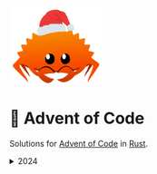 <img src="./assets/christmas_ferris.png" width="164">

# 🎄 Advent of Code

Solutions for [Advent of Code](https://adventofcode.com/) in [Rust](https://www.rust-lang.org/).

<details>
  <summary>2024</summary>

<!--- advent_readme_stars table --->
## 2024 Results

| Day | Part 1 | Part 2 |
| :---: | :---: | :---: |
| [Day 1](https://adventofcode.com/2024/day/1) | ⭐ | ⭐ |
| [Day 2](https://adventofcode.com/2024/day/2) | ⭐ | ⭐ |
| [Day 3](https://adventofcode.com/2024/day/3) | ⭐ | ⭐ |
| [Day 4](https://adventofcode.com/2024/day/4) | ⭐ | ⭐ |
| [Day 5](https://adventofcode.com/2024/day/5) | ⭐ | ⭐ |
| [Day 6](https://adventofcode.com/2024/day/6) | ⭐ | ⭐ |
| [Day 7](https://adventofcode.com/2024/day/7) | ⭐ | ⭐ |
| [Day 8](https://adventofcode.com/2024/day/8) | ⭐ | ⭐ |
| [Day 9](https://adventofcode.com/2024/day/9) | ⭐ | ⭐ |
| [Day 10](https://adventofcode.com/2024/day/10) | ⭐ | ⭐ |
| [Day 11](https://adventofcode.com/2024/day/11) | ⭐ | ⭐ |
| [Day 12](https://adventofcode.com/2024/day/12) | ⭐ | ⭐ |
| [Day 13](https://adventofcode.com/2024/day/13) | ⭐ | ⭐ |
| [Day 14](https://adventofcode.com/2024/day/14) | ⭐ | ⭐ |
| [Day 15](https://adventofcode.com/2024/day/15) | ⭐ | ⭐ |
| [Day 16](https://adventofcode.com/2024/day/16) | ⭐ | ⭐ |
| [Day 17](https://adventofcode.com/2024/day/17) | ⭐ | ⭐ |
| [Day 18](https://adventofcode.com/2024/day/18) | ⭐ | ⭐ |
| [Day 19](https://adventofcode.com/2024/day/19) | ⭐ | ⭐ |
| [Day 20](https://adventofcode.com/2024/day/20) | ⭐ | ⭐ |
| [Day 21](https://adventofcode.com/2024/day/21) | ⭐ | ⭐ |
| [Day 22](https://adventofcode.com/2024/day/22) | ⭐ | ⭐ |
| [Day 23](https://adventofcode.com/2024/day/23) | ⭐ | ⭐ |
| [Day 24](https://adventofcode.com/2024/day/24) | ⭐ | ⭐ |
| [Day 25](https://adventofcode.com/2024/day/25) | ⭐ | ⭐ |
<!--- advent_readme_stars table --->

<!--- benchmarking table --->
## Benchmarks

| Day | Part 1 | Part 2 |
| :---: | :---: | :---:  |
| [Day 1](./2024/src/bin/01.rs) | `41.1µs` | `46.2µs` |
| [Day 2](./2024/src/bin/02.rs) | `87.1µs` | `357.9µs` |
| [Day 3](./2024/src/bin/03.rs) | `244.0µs` | `266.7µs` |
| [Day 4](./2024/src/bin/04.rs) | `1.3ms` | `652.2µs` |
| [Day 5](./2024/src/bin/05.rs) | `429.1µs` | `1.0ms` |
| [Day 6](./2024/src/bin/06.rs) | `363.0µs` | `5.6s` |
| [Day 7](./2024/src/bin/07.rs) | `1.4ms` | `349.8ms` |
| [Day 8](./2024/src/bin/08.rs) | `27.3µs` | `99.2µs` |
| [Day 9](./2024/src/bin/09.rs) | `325.3µs` | `98.6ms` |
| [Day 10](./2024/src/bin/10.rs) | `1.4ms` | `1.3ms` |
| [Day 11](./2024/src/bin/11.rs) | `648.0ns` | `217.0ns` |
| [Day 12](./2024/src/bin/12.rs) | `7.0ms` | `8.2ms` |
| [Day 13](./2024/src/bin/13.rs) | `60.6ms` | `61.1ms` |
| [Day 14](./2024/src/bin/14.rs) | `44.5ms` | `61.6ms` |
| [Day 15](./2024/src/bin/15.rs) | `19.4ms` | `29.8ms` |
| [Day 16](./2024/src/bin/16.rs) | `3.7ms` | `5.9ms` |
| [Day 17](./2024/src/bin/17.rs) | `123.8µs` | `171.2µs` |
| [Day 18](./2024/src/bin/18.rs) | `664.7µs` | `18.1ms` |
| [Day 19](./2024/src/bin/19.rs) | `28.4ms` | `28.0ms` |
| [Day 20](./2024/src/bin/20.rs) | `34.0ms` | `63.9ms` |
| [Day 21](./2024/src/bin/21.rs) | `713.0ns` | `656.0ns` |
| [Day 22](./2024/src/bin/22.rs) | `6.5ms` | `1.2s` |
| [Day 23](./2024/src/bin/23.rs) | `1.4ms` | `217.3ms` |
| [Day 24](./2024/src/bin/24.rs) | `212.2ms` | `-` |
| [Day 25](./2024/src/bin/25.rs) | `3.8ms` | `-` |

**Total: 8174.10ms**
<!--- benchmarking table --->
</details>
